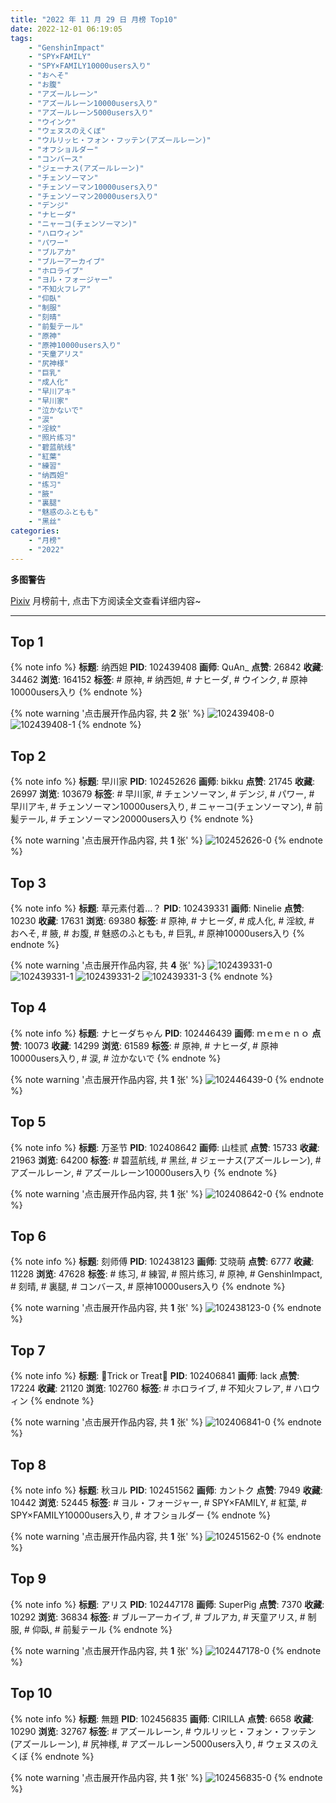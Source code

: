 ```yaml
---
title: "2022 年 11 月 29 日 月榜 Top10"
date: 2022-12-01 06:19:05
tags:
    - "GenshinImpact"
    - "SPY×FAMILY"
    - "SPY×FAMILY10000users入り"
    - "おへそ"
    - "お腹"
    - "アズールレーン"
    - "アズールレーン10000users入り"
    - "アズールレーン5000users入り"
    - "ウインク"
    - "ウェヌスのえくぼ"
    - "ウルリッヒ・フォン・フッテン(アズールレーン)"
    - "オフショルダー"
    - "コンバース"
    - "ジェーナス(アズールレーン)"
    - "チェンソーマン"
    - "チェンソーマン10000users入り"
    - "チェンソーマン20000users入り"
    - "デンジ"
    - "ナヒーダ"
    - "ニャーコ(チェンソーマン)"
    - "ハロウィン"
    - "パワー"
    - "ブルアカ"
    - "ブルーアーカイブ"
    - "ホロライブ"
    - "ヨル・フォージャー"
    - "不知火フレア"
    - "仰臥"
    - "制服"
    - "刻晴"
    - "前髪テール"
    - "原神"
    - "原神10000users入り"
    - "天童アリス"
    - "尻神様"
    - "巨乳"
    - "成人化"
    - "早川アキ"
    - "早川家"
    - "泣かないで"
    - "涙"
    - "淫紋"
    - "照片练习"
    - "碧蓝航线"
    - "紅葉"
    - "練習"
    - "纳西妲"
    - "练习"
    - "腋"
    - "裏腿"
    - "魅惑のふともも"
    - "黑丝"
categories:
    - "月榜"
    - "2022"
---
```


<i class="fa fa-triangle-exclamation"></i>**多图警告**<i class="fa fa-triangle-exclamation"></i>

[Pixiv](https://www.pixiv.net/) 月榜前十, 点击下方阅读全文查看详细内容~

<!-- more -->

---

## Top 1

{% note info %}
**标题**: 纳西妲
**PID**: 102439408 **画师**: QuAn_
**点赞**: 26842 **收藏**: 34462 **浏览**: 164152
**标签**: # 原神, # 纳西妲, # ナヒーダ, # ウインク, # 原神10000users入り
{% endnote %}

{% note warning '点击展开作品内容, 共 **2** 张' %}
![102439408-0](https://i.pixiv.re/img-original/img/2022/11/02/01/09/49/102439408_p0.jpg)
![102439408-1](https://i.pixiv.re/img-original/img/2022/11/02/01/09/49/102439408_p1.jpg)
{% endnote %}

## Top 2

{% note info %}
**标题**: 早川家
**PID**: 102452626 **画师**: bikku
**点赞**: 21745 **收藏**: 26997 **浏览**: 103679
**标签**: # 早川家, # チェンソーマン, # デンジ, # パワー, # 早川アキ, # チェンソーマン10000users入り, # ニャーコ(チェンソーマン), # 前髪テール, # チェンソーマン20000users入り
{% endnote %}

{% note warning '点击展开作品内容, 共 **1** 张' %}
![102452626-0](https://i.pixiv.re/img-original/img/2022/11/02/17/27/59/102452626_p0.jpg)
{% endnote %}

## Top 3

{% note info %}
**标题**: 草元素付着…？
**PID**: 102439331 **画师**: Ninelie
**点赞**: 10230 **收藏**: 17631 **浏览**: 69380
**标签**: # 原神, # ナヒーダ, # 成人化, # 淫紋, # おへそ, # 腋, # お腹, # 魅惑のふともも, # 巨乳, # 原神10000users入り
{% endnote %}

{% note warning '点击展开作品内容, 共 **4** 张' %}
![102439331-0](https://i.pixiv.re/img-original/img/2022/11/02/01/06/02/102439331_p0.png)
![102439331-1](https://i.pixiv.re/img-original/img/2022/11/02/01/06/02/102439331_p1.png)
![102439331-2](https://i.pixiv.re/img-original/img/2022/11/02/01/06/02/102439331_p2.png)
![102439331-3](https://i.pixiv.re/img-original/img/2022/11/02/01/06/02/102439331_p3.png)
{% endnote %}

## Top 4

{% note info %}
**标题**: ナヒーダちゃん
**PID**: 102446439 **画师**: ｍｅｍｅｎｏ
**点赞**: 10073 **收藏**: 14299 **浏览**: 61589
**标签**: # 原神, # ナヒーダ, # 原神10000users入り, # 涙, # 泣かないで
{% endnote %}

{% note warning '点击展开作品内容, 共 **1** 张' %}
![102446439-0](https://i.pixiv.re/img-original/img/2022/11/02/10/30/43/102446439_p0.png)
{% endnote %}

## Top 5

{% note info %}
**标题**: 万圣节
**PID**: 102408642 **画师**: 山桂贰
**点赞**: 15733 **收藏**: 21963 **浏览**: 64200
**标签**: # 碧蓝航线, # 黑丝, # ジェーナス(アズールレーン), # アズールレーン, # アズールレーン10000users入り
{% endnote %}

{% note warning '点击展开作品内容, 共 **1** 张' %}
![102408642-0](https://i.pixiv.re/img-original/img/2022/11/01/00/29/40/102408642_p0.jpg)
{% endnote %}

## Top 6

{% note info %}
**标题**: 刻师傅
**PID**: 102438123 **画师**: 艾晓萌
**点赞**: 6777 **收藏**: 11228 **浏览**: 47628
**标签**: # 练习, # 練習, # 照片练习, # 原神, # GenshinImpact, # 刻晴, # 裏腿, # コンバース, # 原神10000users入り
{% endnote %}

{% note warning '点击展开作品内容, 共 **1** 张' %}
![102438123-0](https://i.pixiv.re/img-original/img/2022/11/02/00/25/16/102438123_p0.jpg)
{% endnote %}

## Top 7

{% note info %}
**标题**: 🎃Trick or Treat🎃
**PID**: 102406841 **画师**: lack
**点赞**: 17224 **收藏**: 21120 **浏览**: 102760
**标签**: # ホロライブ, # 不知火フレア, # ハロウィン
{% endnote %}

{% note warning '点击展开作品内容, 共 **1** 张' %}
![102406841-0](https://i.pixiv.re/img-original/img/2022/11/01/00/00/07/102406841_p0.png)
{% endnote %}

## Top 8

{% note info %}
**标题**: 秋ヨル
**PID**: 102451562 **画师**: カントク
**点赞**: 7949 **收藏**: 10442 **浏览**: 52445
**标签**: # ヨル・フォージャー, # SPY×FAMILY, # 紅葉, # SPY×FAMILY10000users入り, # オフショルダー
{% endnote %}

{% note warning '点击展开作品内容, 共 **1** 张' %}
![102451562-0](https://i.pixiv.re/img-original/img/2022/11/02/16/27/02/102451562_p0.jpg)
{% endnote %}

## Top 9

{% note info %}
**标题**: アリス
**PID**: 102447178 **画师**: SuperPig
**点赞**: 7370 **收藏**: 10292 **浏览**: 36834
**标签**: # ブルーアーカイブ, # ブルアカ, # 天童アリス, # 制服, # 仰臥, # 前髪テール
{% endnote %}

{% note warning '点击展开作品内容, 共 **1** 张' %}
![102447178-0](https://i.pixiv.re/img-original/img/2022/11/02/11/26/28/102447178_p0.png)
{% endnote %}

## Top 10

{% note info %}
**标题**: 無題
**PID**: 102456835 **画师**: CIRILLA
**点赞**: 6658 **收藏**: 10290 **浏览**: 32767
**标签**: # アズールレーン, # ウルリッヒ・フォン・フッテン(アズールレーン), # 尻神様, # アズールレーン5000users入り, # ウェヌスのえくぼ
{% endnote %}

{% note warning '点击展开作品内容, 共 **1** 张' %}
![102456835-0](https://i.pixiv.re/img-original/img/2022/11/02/20/27/46/102456835_p0.jpg)
{% endnote %}
